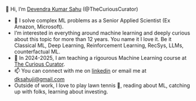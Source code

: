 👋 Hi, I’m [Devendra Kumar Sahu](https://www.linkedin.com/in/dksahuji/) (@TheCuriousCurator)

- 👀 I solve complex ML problems as a Senior Applied Scientist (Ex Amazon, Microsoft).
- I’m interested in everything around machine learning and deeply curious about this topic for more than 12 years. You name it I love it. Be it Classical ML, Deep Learning, Reinforcement Learning, RecSys, LLMs, counterfactual ML. 
- 🌱 In 2024-2025, I am teaching a rigourous Machine Learning course at [The Curious Curator](https://thecuriouscurator.in/course/ultimate-machine-learning-course/).
- 📫 You can connect with me on [linkedin](https://www.linkedin.com/in/dksahuji/) or email me at dksahuji@gmail.com
- Outside of work, I love to play lawn tennis 🎾, reading about ML, catching up with folks, learning about investing.

<!---
TheCuriousCurator/TheCuriousCurator is a ✨ special ✨ repository because its `README.md` (this file) appears on your GitHub profile.
You can click the Preview link to take a look at your changes.
--->
